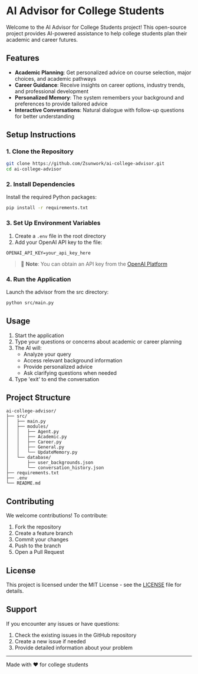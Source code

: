 # AI Advisor for College Students

Welcome to the AI Advisor for College Students project! This open-source project provides AI-powered assistance to help college students plan their academic and career futures.

## Features

- **Academic Planning**: Get personalized advice on course selection, major choices, and academic pathways
- **Career Guidance**: Receive insights on career options, industry trends, and professional development
- **Personalized Memory**: The system remembers your background and preferences to provide tailored advice
- **Interactive Conversations**: Natural dialogue with follow-up questions for better understanding

## Setup Instructions

### 1. Clone the Repository

```bash
git clone https://github.com/Zsunwork/ai-college-advisor.git
cd ai-college-advisor
```

### 2. Install Dependencies

Install the required Python packages:

```bash
pip install -r requirements.txt
```

### 3. Set Up Environment Variables

1. Create a `.env` file in the root directory
2. Add your OpenAI API key to the file:

```env
OPENAI_API_KEY=your_api_key_here
```

> 📝 **Note**: You can obtain an API key from the [OpenAI Platform](https://platform.openai.com/api-keys)

### 4. Run the Application

Launch the advisor from the src directory:

```bash
python src/main.py
```

## Usage

1. Start the application
2. Type your questions or concerns about academic or career planning
3. The AI will:
   - Analyze your query
   - Access relevant background information
   - Provide personalized advice
   - Ask clarifying questions when needed
4. Type 'exit' to end the conversation

## Project Structure

```
ai-college-advisor/
├── src/
│   ├── main.py
│   ├── modules/
│   │   ├── Agent.py
│   │   ├── Academic.py
│   │   ├── Career.py
│   │   ├── General.py
│   │   └── UpdateMemory.py
│   └── database/
│       ├── user_backgrounds.json
│       └── conversation_history.json
├── requirements.txt
├── .env
└── README.md
```

## Contributing

We welcome contributions! To contribute:

1. Fork the repository
2. Create a feature branch
3. Commit your changes
4. Push to the branch
5. Open a Pull Request

## License

This project is licensed under the MIT License - see the [LICENSE](LICENSE) file for details.

## Support

If you encounter any issues or have questions:
1. Check the existing issues in the GitHub repository
2. Create a new issue if needed
3. Provide detailed information about your problem

---

Made with ❤️ for college students
